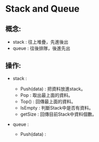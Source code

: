 Stack and Queue
=====
概念:
------
* stack : 往上堆疊，先進後出
* queue : 往後排隊，後進先出

操作:
----
* stack : 
  * Push(data) : 把資料放進stack。
  * Pop : 取出最上面的資料。
  * Top() : 回傳最上面的資料。
  * IsEmpty : 判斷Stack中是否有資料。
  * getSize : 回傳目前Stack中資料個數。
 
* queue :
  * Push(data) :
